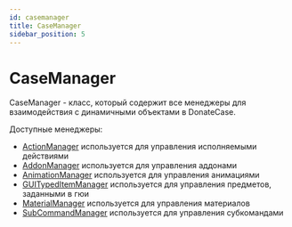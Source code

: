 ```yaml
---
id: casemanager
title: CaseManager
sidebar_position: 5
---
```


# CaseManager
CaseManager - класс, который содержит все менеджеры для взаимодействия с динамичными объектами в DonateCase.

Доступные менеджеры:
- [ActionManager](https://repo.jodexindustries.xyz/javadoc/releases/com/jodexindustries/donatecase/DonateCaseAPI/2.2.5.3/raw/com/jodexindustries/donatecase/api/ActionManager.html)
используется для управления исполняемыми действиями
- [AddonManager](https://repo.jodexindustries.xyz/javadoc/releases/com/jodexindustries/donatecase/DonateCaseAPI/2.2.5.3/raw/com/jodexindustries/donatecase/api/AddonManager.html)
используется для управления аддонами
- [AnimationManager](https://repo.jodexindustries.xyz/javadoc/releases/com/jodexindustries/donatecase/DonateCaseAPI/2.2.5.3/raw/com/jodexindustries/donatecase/api/AnimationManager.html)
используется для управления анимациями
- [GUITypedItemManager](https://repo.jodexindustries.xyz/javadoc/releases/com/jodexindustries/donatecase/DonateCaseAPI/2.2.5.3/raw/com/jodexindustries/donatecase/api/GUITypedItemManager.html)
используется для управления предметов, заданными в гюи
- [MaterialManager](https://repo.jodexindustries.xyz/javadoc/releases/com/jodexindustries/donatecase/DonateCaseAPI/2.2.5.3/raw/com/jodexindustries/donatecase/api/MaterialManager.html)
используется для управления материалов
- [SubCommandManager](https://repo.jodexindustries.xyz/javadoc/releases/com/jodexindustries/donatecase/DonateCaseAPI/2.2.5.3/raw/com/jodexindustries/donatecase/api/SubCommandManager.html)
используется для управления субкомандами